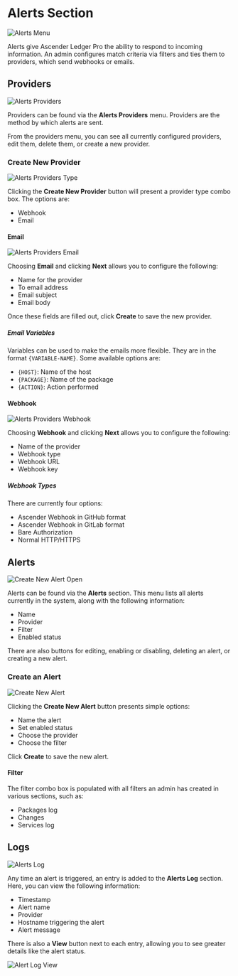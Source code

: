 # Alerts Section

![Alerts Menu](assets/images/alerts-menu.jpg)

Alerts give Ascender Ledger Pro the ability to respond to incoming information. An admin configures match criteria via filters and ties them to providers, which send webhooks or emails.

## Providers

![Alerts Providers](assets/images/alerts-providers.jpg)

Providers can be found via the **Alerts Providers** menu. Providers are the method by which alerts are sent.

From the providers menu, you can see all currently configured providers, edit them, delete them, or create a new provider.

### Create New Provider

![Alerts Providers Type](assets/images/alerts-providers-type.jpg)

Clicking the **Create New Provider** button will present a provider type combo box. The options are:

- Webhook
- Email

#### Email

![Alerts Providers Email](assets/images/alerts-providers-email.jpg)

Choosing **Email** and clicking **Next** allows you to configure the following:

- Name for the provider
- To email address
- Email subject
- Email body

Once these fields are filled out, click **Create** to save the new provider.

##### Email Variables

Variables can be used to make the emails more flexible. They are in the format `{VARIABLE-NAME}`. Some available options are:

- `{HOST}`: Name of the host
- `{PACKAGE}`: Name of the package
- `{ACTION}`: Action performed

#### Webhook

![Alerts Providers Webhook](assets/images/alerts-providers-webhook.jpg)

Choosing **Webhook** and clicking **Next** allows you to configure the following:

- Name of the provider
- Webhook type
- Webhook URL
- Webhook key

##### Webhook Types

There are currently four options:

- Ascender Webhook in GitHub format
- Ascender Webhook in GitLab format
- Bare Authorization
- Normal HTTP/HTTPS

## Alerts

![Create New Alert Open](assets/images/alert-alert-open.jpg)

Alerts can be found via the **Alerts** section. This menu lists all alerts currently in the system, along with the following information:

- Name
- Provider
- Filter
- Enabled status

There are also buttons for editing, enabling or disabling, deleting an alert, or creating a new alert.

### Create an Alert

![Create New Alert](assets/images/alert-alert.jpg)

Clicking the **Create New Alert** button presents simple options:

- Name the alert
- Set enabled status
- Choose the provider
- Choose the filter

Click **Create** to save the new alert.

#### Filter

The filter combo box is populated with all filters an admin has created in various sections, such as:

- Packages log
- Changes
- Services log

## Logs


![Alerts Log](assets/images/alert-log.jpg)


Any time an alert is triggered, an entry is added to the **Alerts Log** section. Here, you can view the following information:

- Timestamp
- Alert name
- Provider
- Hostname triggering the alert
- Alert message

There is also a **View** button next to each entry, allowing you to see greater details like the alert status.

![Alert Log View](assets/images/alert-log-view.jpg)
